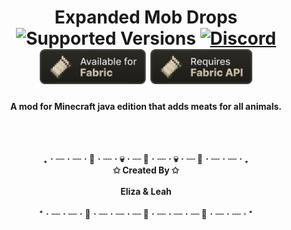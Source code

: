 <h1 align="center"> Expanded Mob Drops
<br>	<img src="https://img.shields.io/badge/Available%20for-MC%201.20.1-c70039" alt="Supported Versions">
  	<a href="https://discord.gg/uNZQ5NbnMX"><img src="https://img.shields.io/static/v1?label= &message=Tellio's Projects&style=flat&logo=Discord&color=363b5c" alt="Discord"></a>
    <br>
<a href="https://fabricmc.net/"><img src="https://raw.githubusercontent.com/intergrav/devins-badges/v2/assets/cozy/supported/fabric_64h.png"alt="Supported on Fabric"width="170"></a>
<a href="https://modrinth.com/mod/fabric-api"><img src="https://raw.githubusercontent.com/intergrav/devins-badges/v2/assets/cozy/requires/fabric-api_64h.png" alt="Fabric API" height="56"></a>
<h4 align="center"> 
A mod for Minecraft java edition that adds meats for all animals. <br>
<br><br>

<br> ₊ㆍ┈ㆍ┈ㆍ🥩ㆍ┈ㆍ💀ㆍ┈ 🍖ㆍ┈ㆍ💀ㆍ┈ 🥩ㆍ┈ㆍ┈ㆍ₊ <br>
✩ Created By ✩ <br> <br>
Eliza <a href ="https://twitter.com/tellioaridoitsu"></a> & Leah <a href ="https://twitter.com/leafenzio"></a> <br>
<br> ⁺ㆍ┈ㆍ┈ㆍ🥩ㆍ┈ㆍ┈ㆍ┈ 🍖ㆍ┈ㆍ┈ㆍ┈ 🥩ㆍ┈ㆍ┈ㆍ⁺
</h4>
